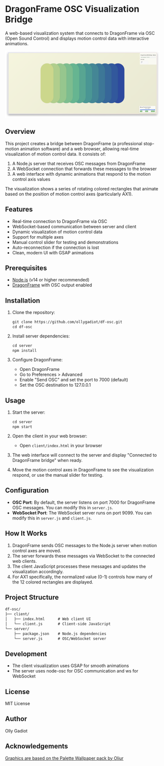 # DragonFrame OSC Visualization Bridge

A web-based visualization system that connects to DragonFrame via OSC (Open Sound Control) and displays motion control data with interactive animations.

![DragonFrame OSC Visualization Interface](client/palette-overview-small.png)

## Overview

This project creates a bridge between DragonFrame (a professional stop-motion animation software) and a web browser, allowing real-time visualization of motion control data. It consists of:

1. A Node.js server that receives OSC messages from DragonFrame
2. A WebSocket connection that forwards these messages to the browser
3. A web interface with dynamic animations that respond to the motion control axis values

The visualization shows a series of rotating colored rectangles that animate based on the position of motion control axes (particularly AX1).

## Features

- Real-time connection to DragonFrame via OSC
- WebSocket-based communication between server and client
- Dynamic visualization of motion control data
- Support for multiple axes
- Manual control slider for testing and demonstrations
- Auto-reconnection if the connection is lost
- Clean, modern UI with GSAP animations

## Prerequisites

- [Node.js](https://nodejs.org/) (v14 or higher recommended)
- [DragonFrame](https://www.dragonframe.com/) with OSC output enabled

## Installation

1. Clone the repository:
   ```
   git clone https://github.com/ollygadiot/df-osc.git
   cd df-osc
   ```

2. Install server dependencies:
   ```
   cd server
   npm install
   ```

3. Configure DragonFrame:
   - Open DragonFrame
   - Go to Preferences > Advanced
   - Enable "Send OSC" and set the port to 7000 (default)
   - Set the OSC destination to 127.0.0.1

## Usage

1. Start the server:
   ```
   cd server
   npm start
   ```

2. Open the client in your web browser:
   - Open `client/index.html` in your browser

3. The web interface will connect to the server and display "Connected to DragonFrame bridge" when ready.

4. Move the motion control axes in DragonFrame to see the visualization respond, or use the manual slider for testing.

## Configuration

- **OSC Port**: By default, the server listens on port 7000 for DragonFrame OSC messages. You can modify this in `server.js`.
- **WebSocket Port**: The WebSocket server runs on port 9099. You can modify this in `server.js` and `client.js`.

## How It Works

1. DragonFrame sends OSC messages to the Node.js server when motion control axes are moved.
2. The server forwards these messages via WebSocket to the connected web clients.
3. The client JavaScript processes these messages and updates the visualization accordingly.
4. For AX1 specifically, the normalized value (0-1) controls how many of the 12 colored rectangles are displayed.

## Project Structure

```
df-osc/
├── client/
│   ├── index.html      # Web client UI
│   └── client.js       # Client-side JavaScript
└── server/
    ├── package.json    # Node.js dependencies
    └── server.js       # OSC/WebSocket server
```

## Development

- The client visualization uses GSAP for smooth animations
- The server uses node-osc for OSC communication and ws for WebSocket

## License

MIT License

## Author

Olly Gadiot

## Acknowledgements
[Graphics are based on the Palette Wallpaper pack by Oliur](https://store.oliur.com/b/palette-wallpaper-pack)
